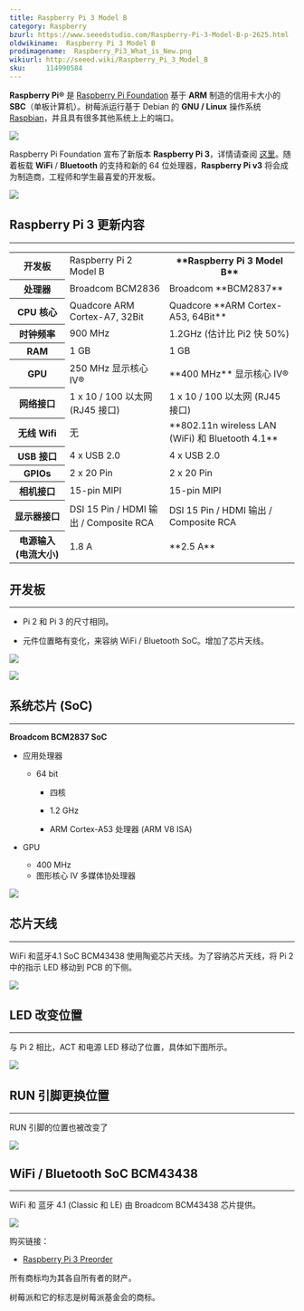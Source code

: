 ```yaml
---
title: Raspberry Pi 3 Model B
category: Raspberry
bzurl: https://www.seeedstudio.com/Raspberry-Pi-3-Model-B-p-2625.html
oldwikiname:  Raspberry Pi 3 Model B
prodimagename:  Raspberry_Pi3_What_is_New.png
wikiurl: http://seeed.wiki/Raspberry_Pi_3_Model_B
sku:     114990584
---
```


**Raspberry Pi®** 是 [Raspberry Pi Foundation](http://www.raspberrypi.org) 基于 **ARM** 制造的信用卡大小的 **SBC**（单板计算机）。树莓派运行基于 Debian 的 **GNU / Linux** 操作系统 [Raspbian](https://www.raspberrypi.org/downloads/raspbian/)，并且具有很多其他系统上上的端口。

![](https://github.com/SeeedDocument/Raspberry_Pi_3_Model_B/raw/master/img/Raspberry_Pi3_What_is_New.png)

Raspberry Pi Foundation 宣布了新版本 **Raspberry Pi 3**，详情请查阅 [这里](https://www.raspberrypi.org/blog/raspberry-pi-3-on-sale/)。随着板载 **WiFi** / **Bluetooth** 的支持和新的 64 位处理器，**Raspberry Pi v3** 将会成为制造商，工程师和学生最喜爱的开发板。

[![](https://github.com/SeeedDocument/wiki_chinese/raw/master/docs/images/click_to_buy.PNG)](https://item.taobao.com/item.htm?spm=a1z10.5-c.w4002-11172345288.20.2a6a4c472NbhKT&id=528322046763)

##  Raspberry Pi 3 更新内容
---
<table>
<tr>
<th scope="col"> 开发板
</th>
<td> Raspberry Pi 2 Model B
</td>
<th> **Raspberry Pi 3 Model B**
</th></tr>
<tr>
<th scope="col"> 处理器
</th>
<td> Broadcom BCM2836
</td>
<td> Broadcom **BCM2837**
</td></tr>
<tr>
<th scope="row"> CPU 核心
</th>
<td> Quadcore ARM Cortex-A7, 32Bit
</td>
<td> Quadcore **ARM Cortex-A53, 64Bit**
</td></tr>
<tr>
<th scope="row"> 时钟频率
</th>
<td> 900 MHz
</td>
<td> 1.2GHz (估计比 Pi2 快 50%)
</td></tr>
<tr>
<th scope="row"> RAM
</th>
<td> 1 GB
</td>
<td> 1 GB
</td></tr>
<tr>
<th scope="row"> GPU
</th>
<td> 250 MHz 显示核心 IV®
</td>
<td> **400 MHz** 显示核心 IV®
</td></tr>
<tr>
<th scope="row"> 网络接口
</th>
<td> 1 x 10 / 100 以太网 (RJ45 接口)
</td>
<td> 1 x 10 / 100 以太网 (RJ45 接口)
</td></tr>
<tr>
<th scope="row"> 无线 Wifi
</th>
<td> 无
</td>
<td> **802.11n wireless LAN (WiFi) 和 Bluetooth 4.1**
</td></tr>
<tr>
<th scope="row"> USB 接口
</th>
<td> 4 x USB 2.0
</td>
<td> 4 x USB 2.0
</td></tr>
<tr>
<th scope="row"> GPIOs
</th>
<td> 2 x 20 Pin
</td>
<td> 2 x 20 Pin
</td></tr>
<tr>
<th scope="row"> 相机接口
</th>
<td> 15-pin MIPI
</td>
<td> 15-pin MIPI
</td></tr>
<tr>
<th scope="row"> 显示器接口
</th>
<td> DSI 15 Pin / HDMI 输出 / Composite RCA
</td>
<td> DSI 15 Pin / HDMI 输出 / Composite RCA
</td></tr>
<tr>
<th scope="row"> 电源输入 (电流大小)
</th>
<td> 1.8 A
</td>
<td> **2.5 A**
</td></tr>
</table>

##  开发板
---
*   Pi 2 和 Pi 3 的尺寸相同。

*   元件位置略有变化，来容纳 WiFi / Bluetooth SoC。增加了芯片天线。

![](https://github.com/SeeedDocument/Raspberry_Pi_3_Model_B/raw/master/img/RaspberryPi_2_Vs_RaspberryPi_3_Top.JPG)

![](https://github.com/SeeedDocument/Raspberry_Pi_3_Model_B/raw/master/img/RaspberryPi_2_Vs_RaspberryPi_3_Bottom.JPG)

##  系统芯片 (SoC)
---
**Broadcom BCM2837 SoC**

*   应用处理器

    *   64 bit

        *   四核

        *   1.2 GHz

        *   ARM Cortex-A53 处理器 (ARM V8 ISA)

*   GPU

    *   400 MHz
    *   图形核心 IV 多媒体协处理器

![](https://github.com/SeeedDocument/Raspberry_Pi_3_Model_B/raw/master/img/RaspberryPi_3_BCM2837_ARM_Cortex_A53-64Bit_ARM_V8-VideoCore_IV_Multimedia.jpg)

##  芯片天线
---
WiFi 和蓝牙4.1 SoC BCM43438 使用陶瓷芯片天线。为了容纳芯片天线，将 Pi 2 中的指示 LED 移动到 PCB 的下侧。

![](https://github.com/SeeedDocument/Raspberry_Pi_3_Model_B/raw/master/img/RaspberryPi_3_Chip_Antenna.jpg)

##  LED 改变位置
---
与 Pi 2 相比，ACT 和电源 LED 移动了位置，具体如下图所示。

![](https://github.com/SeeedDocument/Raspberry_Pi_3_Model_B/raw/master/img/RaspberryPi_3_LEDs_Position.jpg)

##  RUN 引脚更换位置
---
RUN 引脚的位置也被改变了

![](https://github.com/SeeedDocument/Raspberry_Pi_3_Model_B/raw/master/img/RaspberryPi_3_LEDs_RUN_PinHeader.jpg)

##  WiFi / Bluetooth SoC BCM43438
---
WiFi 和 蓝牙 4.1 (Classic 和 LE) 由 Broadcom BCM43438 芯片提供。

![](https://github.com/SeeedDocument/Raspberry_Pi_3_Model_B/raw/master/img/Raspberry_Pi_3_WiFi_Bluetooth_SoC_BCM43438.jpg)

购买链接：

*   [Raspberry Pi 3 Preorder](https://item.taobao.com/item.htm?spm=a1z10.5-c.w4002-11172345288.20.2a6a4c472NbhKT&id=528322046763)


所有商标均为其各自所有者的财产。

树莓派和它的标志是树莓派基金会的商标。
